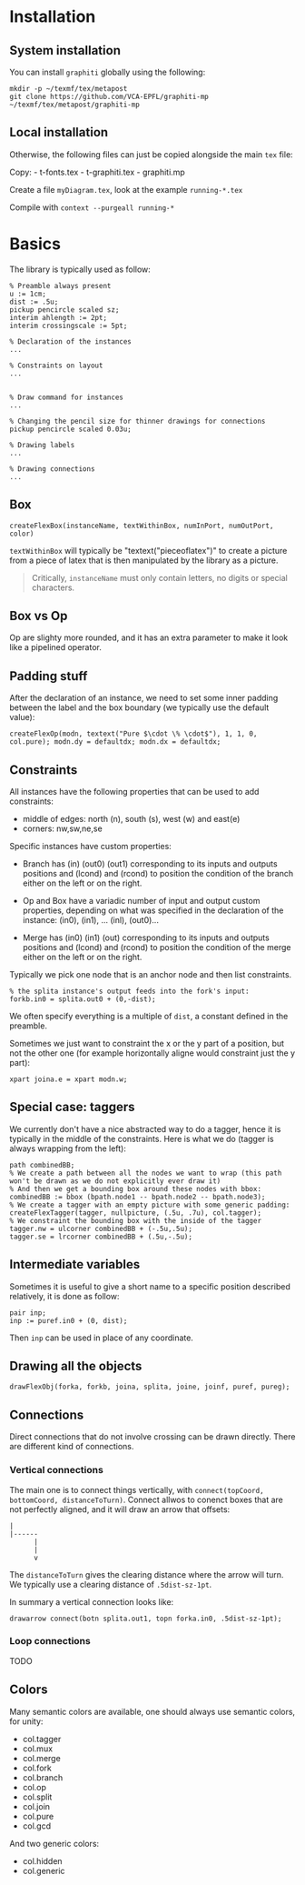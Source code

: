 # Installation

## System installation

You can install `graphiti` globally using the following:

```
mkdir -p ~/texmf/tex/metapost
git clone https://github.com/VCA-EPFL/graphiti-mp ~/texmf/tex/metapost/graphiti-mp
```

## Local installation

Otherwise, the following files can just be copied alongside the main `tex` file:

Copy:
    - t-fonts.tex
    - t-graphiti.tex
    - graphiti.mp

Create a file `myDiagram.tex`, look at the example `running-*.tex`

Compile with `context --purgeall running-*`


# Basics 

The library is typically used as follow: 

```
% Preamble always present
u := 1cm;
dist := .5u;
pickup pencircle scaled sz;
interim ahlength := 2pt;
interim crossingscale := 5pt;

% Declaration of the instances
...

% Constraints on layout
...


% Draw command for instances
...

% Changing the pencil size for thinner drawings for connections
pickup pencircle scaled 0.03u;

% Drawing labels
...

% Drawing connections
...

```

## Box 

`createFlexBox(instanceName, textWithinBox, numInPort, numOutPort, color)`

`textWithinBox` will typically be "textext("pieceoflatex")" to create a picture from a piece of latex that is then manipulated by the library as a picture.

> Critically, `instanceName` must only contain letters, no digits or special characters.

## Box vs Op

Op are slighty more rounded, and it has an extra parameter to make it look like a pipelined operator. 

## Padding stuff

After the declaration of an instance, we need to set some inner padding between the label and the box boundary (we typically use the default value):

`createFlexOp(modn, textext("Pure $\cdot \% \cdot$"), 1, 1, 0, col.pure); modn.dy = defaultdx; modn.dx = defaultdx;` 


## Constraints 

All instances have the following properties that can be used to add constraints: 

- middle of edges: north (n), south (s), west (w) and east(e)
- corners: nw,sw,ne,se

Specific instances have custom properties: 
- Branch has (in) (out0) (out1) corresponding to its inputs and outputs positions and (lcond) and (rcond) to position the condition of the branch either on the left or on the right.

- Op and Box have a variadic number of input and output custom properties, depending on what was specified in the declaration of the instance: (in0), (in1), ... (inl), (out0)...

- Merge has  (in0) (in1) (out) corresponding to its inputs and outputs positions and (lcond) and (rcond) to position the condition of the merge either on the left or on the right.



Typically we pick one node that is an anchor node and then list constraints.

```
% the splita instance's output feeds into the fork's input:
forkb.in0 = splita.out0 + (0,-dist);
```

We often specify everything is a multiple of `dist`, a constant defined in the preamble.

Sometimes we just want to constraint the x or the y part of a position, but not the other one (for example horizontally aligne would constraint just the y part):

```
xpart joina.e = xpart modn.w;
```

## Special case: taggers

We currently don't have a nice abstracted way to do a tagger, hence it is typically in the middle of the constraints.
 Here is what we do (tagger is always wrapping from the left):

```
path combinedBB;
% We create a path between all the nodes we want to wrap (this path won't be drawn as we do not explicitly ever draw it)
% And then we get a bounding box around these nodes with bbox:
combinedBB := bbox (bpath.node1 -- bpath.node2 -- bpath.node3);
% We create a tagger with an empty picture with some generic padding:
createFlexTagger(tagger, nullpicture, (.5u, .7u), col.tagger);
% We constraint the bounding box with the inside of the tagger
tagger.nw = ulcorner combinedBB + (-.5u,.5u);
tagger.se = lrcorner combinedBB + (.5u,-.5u);
```
## Intermediate variables

Sometimes it is useful to give a short name to a specific position described relatively, it is done as follow: 

```
pair inp;
inp := puref.in0 + (0, dist);
```

Then `inp` can be used in place of any coordinate.


## Drawing all the objects

```
drawFlexObj(forka, forkb, joina, splita, joine, joinf, puref, pureg);
```

## Connections 

Direct connections that do not involve crossing can be drawn directly. There are different kind of connections.

### Vertical connections

The main one is to connect things vertically, with 
`connect(topCoord, bottomCoord, distanceToTurn)`.
Connect allwos to conenct boxes that are not perfectly aligned, and it will draw an arrow that offsets:
```
|
|------
      |
      |
      v
``` 
The `distanceToTurn` gives the clearing distance where the arrow will turn. We typically use a clearing distance of `.5dist-sz-1pt`.

In summary a vertical connection looks like:

```
drawarrow connect(botn splita.out1, topn forka.in0, .5dist-sz-1pt);
```

### Loop connections 

TODO 

## Colors 

Many semantic colors are available, one should always use semantic colors, for unity: 
  - col.tagger
  - col.mux
  - col.merge
  - col.fork
  - col.branch
  - col.op
  - col.split
  - col.join
  - col.pure
  - col.gcd

And two generic colors:
  - col.hidden
  - col.generic
